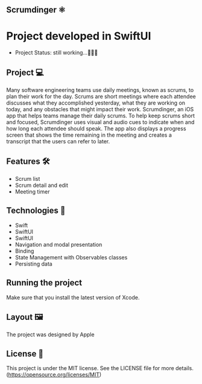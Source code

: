 ## Scrumdinger  ⚛️

# Project developed in SwiftUI
* Project Status: still working...👨🏽‍💻

## Project 💻
Many software engineering teams use daily meetings, known as scrums, to plan their work for the day. 
Scrums are short meetings where each attendee discusses what they accomplished yesterday, what they are working on today, and any obstacles that might impact their work.
Scrumdinger, an iOS app that helps teams manage their daily scrums. To help keep scrums short and focused, Scrumdinger uses visual and audio cues to indicate when and how long each attendee should speak. 
The app also displays a progress screen that shows the time remaining in the meeting and creates a transcript that the users can refer to later.

## Features 🛠️
 * Scrum list
 * Scrum detail and edit
 * Meeting timer
 
   

## Technologies 📱
* Swift
* SwiftUI
* SwiftUI
 * Navigation and modal presentation
 * Binding
 * State Management with Observables classes
 * Persisting data

## Running the project
Make sure that you install the latest version of Xcode.

## Layout 🖼️
The project was designed by Apple

## License 📑
This project is under the MIT license. 
See the LICENSE file for more details. (https://opensource.org/licenses/MIT)
